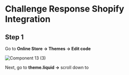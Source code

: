 # Challenge Response Shopify Integration

## Step 1
Go to **Online Store -> Themes -> Edit code**

![Component 13 (3)](https://user-images.githubusercontent.com/65671141/181827307-3e5e58a4-ed26-4006-bee7-41ee7fb952ee.png)

Next, go to **theme.liquid ->** scroll down to **<script> ->** Add **code snippet** right below

#### Code Snippet:

```
const urlParams = new URLSearchParams(window.location.search);
const params = {
  transaction_id: urlParams.get("transaction_id")
};
if (params.transaction_id) {
  localStorage.setItem("surfParams", JSON.stringify(params));
}
```

![Screen Shot 2022-07-29 at 2 43 1](https://user-images.githubusercontent.com/65671141/181827403-2f1d77cf-cf29-4a94-b5c5-2996db43d7ff.png)

## Step 2
Go to **Settings** by clicking on the settings button in the bottom left of the home page

![Component 14 (2) 1 (1)](https://user-images.githubusercontent.com/65671141/181829646-ff6f23fe-820e-45df-9936-2f6393fe99c6.png)

Then select **Checkout**

![Component 15 1 (1)](https://user-images.githubusercontent.com/65671141/181829659-5dade242-e67c-4e38-89d3-2351b16292d1.png)

Next, scroll down to **Order status page ->** Add **second code snippet**

#### Second Code Snippet:

```
{% if first_time_accessed %}
<script>
const transactionID = JSON.parse(localStorage.getItem("surfParams")).transaction_id;

if(transactionID) {
fetch(`https://giveaways.joinsurf.com/api/v1/entries/challenge_transactions/${transactionID}/callback`)
      .then((response) => {
        return response.json();
      })
      .then((json) => {
          window.open('https://giveaways.joinsurf-staging.com' + json.redirect_url, '_blank').focus()
      })
      .catch((error) => {
        console.log("Error calling surf API: %o", error);
      });

      localStorage.setItem("surfParams", {});
}
</script>
{% endif %}
```
![Component 17](https://user-images.githubusercontent.com/65671141/181830642-1dd83e15-105a-488c-9f86-0f625d2a3efb.png)
